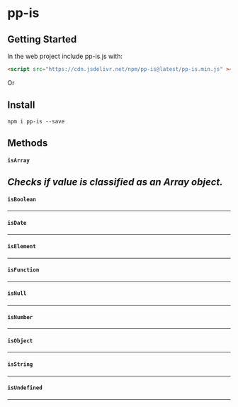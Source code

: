 # pp-is

## Getting Started

In the web project include pp-is.js with:

```html
<script src="https://cdn.jsdelivr.net/npm/pp-is@latest/pp-is.min.js" ></script>
```

Or

## Install

```console
npm i pp-is --save
```
## Methods

#### `isArray`

_Checks if value is classified as an Array object._
---
#### `isBoolean`
---
#### `isDate`
---
#### `isElement`
---
#### `isFunction`
---
#### `isNull`
---
#### `isNumber`
---
#### `isObject`
---
#### `isString`
---
#### `isUndefined`
---
